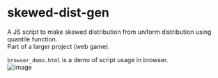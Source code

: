 # skewed-dist-gen

A JS script to make skewed distribution from uniform distribution using quantile function.  
Part of a larger project (web game).  
  
`browser_demo.html` is a demo of script usage in browser.  
![image](https://user-images.githubusercontent.com/116455436/219952313-4e363fed-6248-4ac3-8af1-90d73423b791.png)


